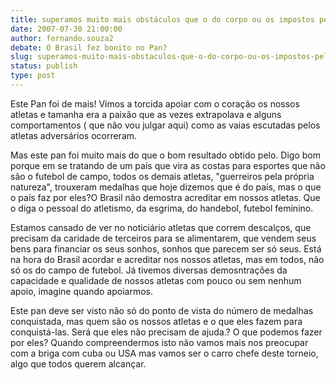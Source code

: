 ```yaml
---
title: superamos muito mais obstáculos que o do corpo ou os impostos pelo esporte
date: 2007-07-30 21:00:00
author: fernando.souza2
debate: O Brasil fez bonito no Pan?
slug: superamos-muito-mais-obstaculos-que-o-do-corpo-ou-os-impostos-pelo-esporte
status: publish 
type: post
---
```


Este Pan foi de mais! Vimos a torcida apoiar com o coração os nossos atletas e tamanha era a paixão que as vezes extrapolava e alguns comportamentos ( que não vou julgar aqui) como as vaias escutadas pelos atletas adversários ocorreram.  

Mas este pan foi muito mais do que o bom resultado obtido pelo. Digo bom porque em se tratando de um país que vira as costas para esportes que não são o futebol de campo, todos os demais atletas, "guerreiros pela própria natureza", trouxeram medalhas que hoje dizemos que é do país, mas o que o país faz por eles?O Brasil não demostra acreditar em nossos atletas. Que o diga o pessoal do atletismo, da esgrima, do handebol, futebol feminino.  

Estamos cansado de ver no noticiário atletas que correm descalços, que precisam da caridade de terceiros para se alimentarem, que vendem seus bens para financiar os seus sonhos, sonhos que parecem ser só seus. Está na hora do Brasil acordar e acreditar nos nossos atletas, mas em todos, não só os do campo de futebol. Já tivemos diversas demosntrações da capacidade e qualidade de nossos atletas com pouco ou sem nenhum apoio, imagine quando apoiarmos.  

Este pan deve ser visto não só do ponto de vista do número de medalhas conquistada, mas quem são os nossos atletas e o que eles fazem para conquistá-las. Será que eles não precisam de ajuda.? O que podemos fazer por eles? Quando compreendermos isto não vamos mais nos preocupar com a briga com cuba ou USA mas vamos ser o carro chefe deste torneio, algo que todos querem alcançar.
